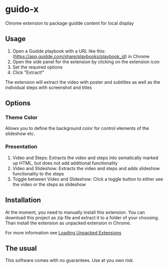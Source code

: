 # guido-x
Chrome extension to package guidde content for local display

## Usage
1. Open a Guidde playbook with a URL like this: (https://app.guidde.com/share/playbooks/playbook_id) in Chrome
2. Open the side panel for the extension by clicking on the extension icon
3. Set the required options
4. Click "Extract!"

The extension will extract the video with poster and subtitles as well as the individual steps with screenshot and titles

## Options
### Theme Color
Allows you to define the background color for control elements of the slideshow etc.
### Presentation
1. Video and Steps: Extracts the video and steps into sematically marked up HTML, but does not add additional functionality
2. Video and Slideshow: Extracts the video and steps and adds slideshow functionality to the steps
3. Toggle between Video and Slideshow: Click a toggle button to either see the video or the steps as slideshow

## Installation
At the moment, you need to manually install this extension. 
You can download this project as zip file and extract it to a folder of your choosing. 
Than install the extension as unpacked extension in Chrome.

For more information see 
[Loading Unpacked Extensions](https://knowledge.workspace.google.com/kb/load-unpacked-extensions-000005962#problem)

## The usual
This software comes with no guarantees. Use at you own risk.
